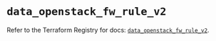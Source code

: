 # `data_openstack_fw_rule_v2`

Refer to the Terraform Registry for docs: [`data_openstack_fw_rule_v2`](https://registry.terraform.io/providers/terraform-provider-openstack/openstack/3.0.0/docs/data-sources/fw_rule_v2).
